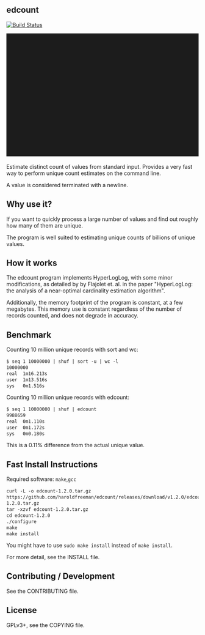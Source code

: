edcount
-------

[![Build Status](https://travis-ci.com/haroldfreeman/edcount.svg?branch=master)](https://travis-ci.com/haroldfreeman/edcount)

<p align="center">
    <img src="https://raw.githubusercontent.com/haroldfreeman/edcount/master/demo/edcount_demo.svg">
</p>

Estimate distinct count of values from standard input. Provides a very fast
way to perform unique count estimates on the command line.

A value is considered terminated with a newline.

Why use it?
-----------

If you want to quickly process a large number of values and find out roughly
how many of them are unique.

The program is well suited to estimating unique counts of billions of unique
values.

How it works
------------

The edcount program implements HyperLogLog, with some minor modifications,
as detailed by by Flajolet et. al. in the paper "HyperLogLog: the analysis of
a near-optimal cardinality estimation algorithm".

Additionally, the memory footprint of the program is constant, at a few
megabytes. This memory use is constant regardless of the number of records
counted, and does not degrade in accuracy.

Benchmark
---------

Counting 10 million unique records with sort and wc:

```
$ seq 1 10000000 | shuf | sort -u | wc -l
10000000
real  1m16.213s
user  1m13.516s
sys   0m1.516s
```

Counting 10 million unique records with edcount:

```
$ seq 1 10000000 | shuf | edcount
9988659
real  0m1.110s
user  0m1.172s
sys   0m0.180s
```

This is a 0.11% difference from the actual unique value.

Fast Install Instructions
-------------------------

Required software: `make`,`gcc`

```
curl -L -o edcount-1.2.0.tar.gz https://github.com/haroldfreeman/edcount/releases/download/v1.2.0/edcount-1.2.0.tar.gz
tar -xzvf edcount-1.2.0.tar.gz
cd edcount-1.2.0
./configure
make
make install
```

You might have to use `sudo make install` instead of `make install`.

For more detail, see the INSTALL file.

Contributing / Development
--------------------------

See the CONTRIBUTING file.

License
-------

GPLv3+, see the COPYING file.
